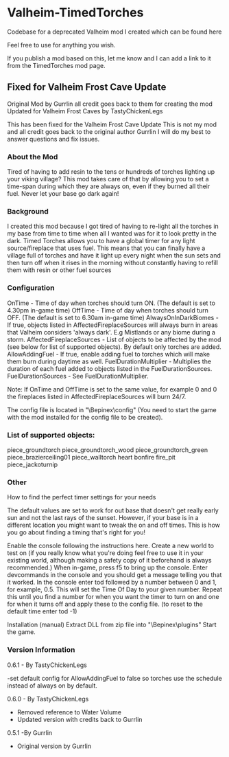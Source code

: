﻿# Valheim-TimedTorches
Codebase for a deprecated Valheim mod I created which can be found here

Feel free to use for anything you wish.

If you publish a mod based on this, let me know and I can add a link to it from the TimedTorches mod page.

## Fixed for Valheim Frost Cave Update
Original Mod by Gurrlin all credit goes back to them for creating the mod
Updated for Valheim Frost Caves by TastyChickenLegs

This has been fixed for the Valheim Frost Cave Update
This is not my mod and all credit goes back to the original author Gurrlin
I will do my best to answer questions and fix issues.

### About the Mod
Tired of having to add resin to the tens or hundreds of torches lighting up your viking village? 
This mod takes care of that by allowing you to set a time-span during which they are always on, 
even if they burned all their fuel. Never let your base go dark again!

### Background
I created this mod because I got tired of having to re-light all the torches in my base from time to time when all I wanted was for it to look pretty in the dark.
Timed Torches allows you to have a global timer for any light source/fireplace that uses fuel.
This means that you can finally have a village full of torches and have it light up every night when the sun sets
and then turn off when it rises in the morning without constantly having to refill them with resin or other fuel sources

### Configuration

OnTime - Time of day when torches should turn ON. (The default is set to 4.30pm in-game time)
OffTime - Time of day when torches should turn OFF. (The default is set to 6.30am in-game time)
AlwaysOnInDarkBiomes - If true, objects listed in AffectedFireplaceSources will always burn in areas that Valheim considers 'always dark'. E.g Mistlands or any biome during a storm.
AffectedFireplaceSources - List of objects to be affected by the mod (see below for list of supported objects). By default only torches are added.
AllowAddingFuel - If true, enable adding fuel to torches which will make them burn during daytime as well.
FuelDurationMultiplier - Multiplies the duration of each fuel added to objects listed in the FuelDurationSources.
FuelDurationSources - See FuelDurationMultiplier.

Note: If OnTime and OffTime is set to the same value, for example 0 and 0 the fireplaces listed in AffectedFireplaceSources will burn 24/7.

The config file is located in "<GameDirectory>\Bepinex\config" (You need to start the game with the mod installed for the config file to be created).

### List of supported objects:
piece_groundtorch
piece_groundtorch_wood
piece_groundtorch_green
piece_brazierceiling01
piece_walltorch
heart
bonfire
fire_pit
piece_jackoturnip

### Other


How to find the perfect timer settings for your needs

The default values are set to work for out base that doesn't get really early sun and not the last rays of the sunset. However, if your base is in a different location you might want to tweak the on and off times.
This is how you go about finding a timing that's right for you!

Enable the console following the instructions here.﻿
Create a new world to test on (if you really know what you're doing feel free
to use it in your existing world, although making a safety copy of it
beforehand is always recommended.)
When in-game, press f5 to bring up the console. Enter devcommands in the console and you should get a message telling you that it worked.
In the console enter tod followed by a number between 0 and 1, for example, 0.5. This will set the Time Of Day to your given number. Repeat this until you find a number for when you want the timer to turn on and one for when it turns off and apply these to the config file. (to reset to the default time enter tod -1)

Installation (manual)
Extract DLL from zip file into "<GameDirectory>\Bepinex\plugins"
Start the game.

### Version Information
0.6.1 - By TastyChickenLegs

-set default config for AllowAddingFuel to false so torches use the schedule instead of always on by default.

0.6.0 - By TastyChickenLegs

- Removed reference to Water Volume
- Updated version with credits back to Gurrlin

0.5.1  -By Gurrlin

- Original version by Gurrlin